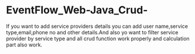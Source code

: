 # EventFlow_Web-Java_Crud-
If you want to add service providers details you can add user name,service type,email,phone no and other details.And also yo want to filter service provider by service type and all crud function work properly and calculation part also work.
